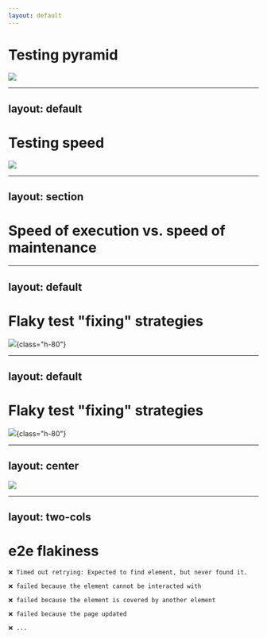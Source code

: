 ```yaml
---
layout: default
---
```


# Testing pyramid
<img src="/images/pyramid.png" class="h-70 m-auto mt-10" />

<!--
- at the risk of half people leaving my presentation, I’m going to show the testing pyramid
- probably all know this model 
- e2e tests costly and slow, unit tests are cheap and fast
- i believe that this model is very outdated
- we have much better tools nowadays
- especially the cost of creating a test is not so high
- as a result we now have more of them
-->

---
layout: default
---

# Testing speed
<img src="/images/turtle.png" class="h-10 m-auto mt-[16%]" />

<!--
- but let’s stop at this little guy
- because as I said, we have some great tools nowadays
- but they all seem to be battling for speed of execution
- I have read countless blog posts comparing pw and cy or some other tools
- they are focusing on execution
-->

---
layout: section
---

# Speed of execution vs. speed of maintenance

<!--
- but if you answered "yes" to any of the questions from before, you know there’s a difference between speed of execution and speed of maintenance
- the funny thing is that we sometimes don’t notice this
- when it takes 30 minutes to run your tests in the pipeline, we as developers are happy to spend a month of our time migrating from one testing tool to another so that we can take it down to 25 minutes
- and we do all this work, because we believe that maintaining e2e tests is just too much work - still mentally living at the top of the pyramid
- and to be completely honest, I think in many way we really are living at the top of that pyramid, example
-->

---
layout: default
---

# Flaky test "fixing" strategies
![](/images/strategies.png){class="h-80"}

<!--
- we have these so-called strategies helping us live with the fact that our tests are flaky
- I’ve seen these strategies across many companies I’ve worked with
- muting a test
- quarantining a test
- retrying a test
- adding a longer timeout
- reproducing a test locally
- deleting a test
-->

---
layout: default
---
# Flaky test "fixing" strategies

![](/images/stages_of_grief.png){class="h-80"}

<!-- 
- or as I like to call them:
- shock
- denial 
- anger
- bargaining 
- depression
- acceptance
-->

---
layout: center
---
![](/images/what_happens.png)

<!-- 
- These strategies exist, because we have limited visibility into what is happening in CI
- many times, we are simply left with an error message:
-->

---
layout: two-cols
---
# e2e flakiness

```plain
❌ Timed out retrying: Expected to find element, but never found it.
```

```plain
❌ failed because the element cannot be interacted with
```

```plain
❌ failed because the element is covered by another element
```

```plain
❌ failed because the page updated
```

```plain
❌ ...
```

<!-- 
- The main problem when dealing with e2e tests is the lack of context
- e2e test usually copies a user story
- when element is not found, it tells us nothing about what exactly failed
- when a test ends up with an error like this, the problem that caused this error happened a couple of steps before
- I want to share a couple of stories with you that start with a mysterious message like this
- these are stories I either encountered personally, or with our clients at Replay
- one of those clients is Metabase
 -->
